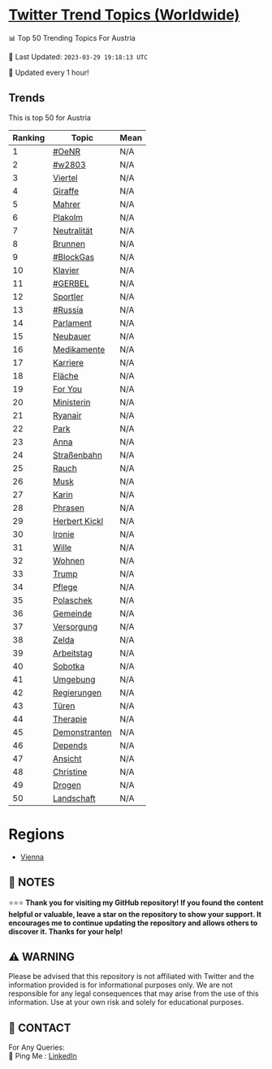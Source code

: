 [Twitter Trend Topics (Worldwide)](https://github.com/ErcinDedeoglu/Twitter-Trend-Topics)
==========


📊 Top 50 Trending Topics For Austria

📆 Last Updated: `2023-03-29 19:18:13 UTC`

🔧 Updated every 1 hour!


## Trends

This is top 50 for Austria

| Ranking | Topic | Mean |
| ------- | ------------ | ------------ |
| 1 | [#OeNR](http://twitter.com/search?q=%23OeNR) | N/A |
| 2 | [#w2803](http://twitter.com/search?q=%23w2803) | N/A |
| 3 | [Viertel](http://twitter.com/search?q=Viertel) | N/A |
| 4 | [Giraffe](http://twitter.com/search?q=Giraffe) | N/A |
| 5 | [Mahrer](http://twitter.com/search?q=Mahrer) | N/A |
| 6 | [Plakolm](http://twitter.com/search?q=Plakolm) | N/A |
| 7 | [Neutralität](http://twitter.com/search?q=Neutralit%c3%a4t) | N/A |
| 8 | [Brunnen](http://twitter.com/search?q=Brunnen) | N/A |
| 9 | [#BlockGas](http://twitter.com/search?q=%23BlockGas) | N/A |
| 10 | [Klavier](http://twitter.com/search?q=Klavier) | N/A |
| 11 | [#GERBEL](http://twitter.com/search?q=%23GERBEL) | N/A |
| 12 | [Sportler](http://twitter.com/search?q=Sportler) | N/A |
| 13 | [#Russia](http://twitter.com/search?q=%23Russia) | N/A |
| 14 | [Parlament](http://twitter.com/search?q=Parlament) | N/A |
| 15 | [Neubauer](http://twitter.com/search?q=Neubauer) | N/A |
| 16 | [Medikamente](http://twitter.com/search?q=Medikamente) | N/A |
| 17 | [Karriere](http://twitter.com/search?q=Karriere) | N/A |
| 18 | [Fläche](http://twitter.com/search?q=Fl%c3%a4che) | N/A |
| 19 | [For You](http://twitter.com/search?q=For+You) | N/A |
| 20 | [Ministerin](http://twitter.com/search?q=Ministerin) | N/A |
| 21 | [Ryanair](http://twitter.com/search?q=Ryanair) | N/A |
| 22 | [Park](http://twitter.com/search?q=Park) | N/A |
| 23 | [Anna](http://twitter.com/search?q=Anna) | N/A |
| 24 | [Straßenbahn](http://twitter.com/search?q=Stra%c3%9fenbahn) | N/A |
| 25 | [Rauch](http://twitter.com/search?q=Rauch) | N/A |
| 26 | [Musk](http://twitter.com/search?q=Musk) | N/A |
| 27 | [Karin](http://twitter.com/search?q=Karin) | N/A |
| 28 | [Phrasen](http://twitter.com/search?q=Phrasen) | N/A |
| 29 | [Herbert Kickl](http://twitter.com/search?q=Herbert+Kickl) | N/A |
| 30 | [Ironie](http://twitter.com/search?q=Ironie) | N/A |
| 31 | [Wille](http://twitter.com/search?q=Wille) | N/A |
| 32 | [Wohnen](http://twitter.com/search?q=Wohnen) | N/A |
| 33 | [Trump](http://twitter.com/search?q=Trump) | N/A |
| 34 | [Pflege](http://twitter.com/search?q=Pflege) | N/A |
| 35 | [Polaschek](http://twitter.com/search?q=Polaschek) | N/A |
| 36 | [Gemeinde](http://twitter.com/search?q=Gemeinde) | N/A |
| 37 | [Versorgung](http://twitter.com/search?q=Versorgung) | N/A |
| 38 | [Zelda](http://twitter.com/search?q=Zelda) | N/A |
| 39 | [Arbeitstag](http://twitter.com/search?q=Arbeitstag) | N/A |
| 40 | [Sobotka](http://twitter.com/search?q=Sobotka) | N/A |
| 41 | [Umgebung](http://twitter.com/search?q=Umgebung) | N/A |
| 42 | [Regierungen](http://twitter.com/search?q=Regierungen) | N/A |
| 43 | [Türen](http://twitter.com/search?q=T%c3%bcren) | N/A |
| 44 | [Therapie](http://twitter.com/search?q=Therapie) | N/A |
| 45 | [Demonstranten](http://twitter.com/search?q=Demonstranten) | N/A |
| 46 | [Depends](http://twitter.com/search?q=Depends) | N/A |
| 47 | [Ansicht](http://twitter.com/search?q=Ansicht) | N/A |
| 48 | [Christine](http://twitter.com/search?q=Christine) | N/A |
| 49 | [Drogen](http://twitter.com/search?q=Drogen) | N/A |
| 50 | [Landschaft](http://twitter.com/search?q=Landschaft) | N/A |



# Regions

* [Vienna](</Austria/Vienna.md>)



## 📝 NOTES

⭐⭐⭐ **Thank you for visiting my GitHub repository! If you found the content helpful or valuable, leave a star on the repository to show your support. It encourages me to continue updating the repository and allows others to discover it. Thanks for your help!**


## ⚠️ WARNING

Please be advised that this repository is not affiliated with Twitter and the information provided is for informational purposes only. We are not responsible for any legal consequences that may arise from the use of this information. Use at your own risk and solely for educational purposes.


## 📨 CONTACT

 For Any Queries:  
            🏓 Ping Me : [LinkedIn](https://www.linkedin.com/in/ercindedeoglu/)
